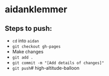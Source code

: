 # aidanklemmer

## Steps to push:
* `cd` into `aidan`
* `git checkout gh-pages`
* Make changes
* `git add .`
* `git commit -m "[Add details of changes]"`
* `git push`# high-altitude-balloon

